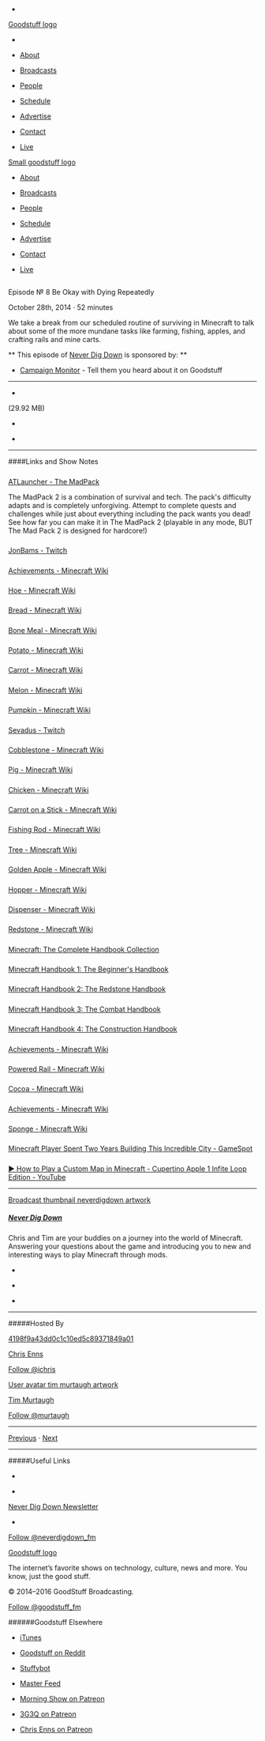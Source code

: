 

-
[Goodstuff logo](http://www.goodstuff.fm/)[](/assets/goodstuff_logo-17c1fe6f378352de5d7345f76152130b.svg)

-


-  [About](/about)

-  [Broadcasts](/broadcasts)

-  [People](/people)

-  [Schedule](/schedule)

-  [Advertise](/advertise)

-  [Contact](/contact)

-  [Live](/live)


[Small goodstuff logo](http://www.goodstuff.fm/)[](/assets/small_goodstuff_logo-bf032e72b9ec41494f4d90905f1ad619.svg)


-  [About](/about)

-  [Broadcasts](/broadcasts)

-  [People](/people)

-  [Schedule](/schedule)

-  [Advertise](/advertise)

-  [Contact](/contact)

-  [Live](/live)


##
Episode № 8
Be Okay with Dying Repeatedly


October 28th, 2014
·
52
minutes


We take a break from our scheduled routine of surviving in Minecraft to talk about some of the more mundane tasks like farming, fishing, apples, and crafting rails and mine carts.


**
This episode of
[Never Dig Down](/neverdigdown)
is sponsored by:
**


-  [Campaign Monitor](http://www.campaignmonitor.com/) - Tell them you heard about it on Goodstuff


------------------------------


-
[](https://goodstuffs3.s3.amazonaws.com/uploads/neverdigdown-8.mp3)(29.92 MB)

-
[](http://twitter.com/intent/tweet?text=Never%20Dig%20Down%20%E2%84%96%208%20on%20@goodstuff_fm%20-%20http://goodstuff.fm/neverdigdown/8)

-
[](http://www.facebook.com/sharer/sharer.php?u=http://goodstuff.fm/neverdigdown/8)


------------------------------


####Links and Show Notes

#####
[ATLauncher - The MadPack](http://www.atlauncher.com/pack/TheMadPack)


The MadPack 2 is a combination of survival and tech. The pack's difficulty adapts and is completely unforgiving. Attempt to complete quests and challenges while just about everything including the pack wants you dead! See how far you can make it in The MadPack 2 (playable in any mode, BUT The Mad Pack 2 is designed for hardcore!)


#####
[JonBams - Twitch](http://www.twitch.tv/jonbams)


#####
[Achievements - Minecraft Wiki](http://minecraft.gamepedia.com/Achievements)


#####
[Hoe - Minecraft Wiki](http://minecraft.gamepedia.com/Hoe)


#####
[Bread - Minecraft Wiki](http://minecraft.gamepedia.com/Bread)


#####
[Bone Meal - Minecraft Wiki](http://minecraft.gamepedia.com/Bonemeal)


#####
[Potato - Minecraft Wiki](http://minecraft.gamepedia.com/Potatoes)


#####
[Carrot - Minecraft Wiki](http://minecraft.gamepedia.com/Carrot)


#####
[Melon - Minecraft Wiki](http://minecraft.gamepedia.com/Watermelon)


#####
[Pumpkin - Minecraft Wiki](http://minecraft.gamepedia.com/Pumpkin)


#####
[Sevadus - Twitch](http://www.twitch.tv/sevadus)


#####
[Cobblestone - Minecraft Wiki](http://minecraft.gamepedia.com/Cobblestone)


#####
[Pig - Minecraft Wiki](http://minecraft.gamepedia.com/Pigs)


#####
[Chicken - Minecraft Wiki](http://minecraft.gamepedia.com/Chicken)


#####
[Carrot on a Stick - Minecraft Wiki](http://minecraft.gamepedia.com/Carrot_on_a_stick)


#####
[Fishing Rod - Minecraft Wiki](http://minecraft.gamepedia.com/Fishing_Rod)


#####
[Tree - Minecraft Wiki](http://minecraft.gamepedia.com/Tree#Oak_trees)


#####
[Golden Apple - Minecraft Wiki](http://minecraft.gamepedia.com/Golden_apple)


#####
[Hopper - Minecraft Wiki](http://minecraft.gamepedia.com/Hopper)


#####
[Dispenser - Minecraft Wiki](http://minecraft.gamepedia.com/Dispenser)


#####
[Redstone - Minecraft Wiki](http://minecraft.gamepedia.com/Redstone)


#####
[Minecraft: The Complete Handbook Collection](http://www.amazon.ca/gp/product/1405275510/ref=as_li_ss_tl?ie=UTF8&camp=15121&creative=390961&creativeASIN=1405275510&linkCode=as2&tag=farawsoclos0a-20)


#####
[Minecraft Handbook 1: The Beginner's Handbook](http://www.amazon.ca/gp/product/1405268395/ref=as_li_ss_tl?ie=UTF8&camp=15121&creative=390961&creativeASIN=1405268395&linkCode=as2&tag=farawsoclos0a-20)


#####
[Minecraft Handbook 2: The Redstone Handbook](http://www.amazon.ca/gp/product/1405268409/ref=as_li_ss_tl?ie=UTF8&camp=15121&creative=390961&creativeASIN=1405268409&linkCode=as2&tag=farawsoclos0a-20)


#####
[Minecraft Handbook 3: The Combat Handbook](http://www.amazon.ca/gp/product/1405268417/ref=as_li_ss_tl?ie=UTF8&camp=15121&creative=390961&creativeASIN=1405268417&linkCode=as2&tag=farawsoclos0a-20)


#####
[Minecraft Handbook 4: The Construction Handbook](http://www.amazon.ca/gp/product/1405268425/ref=as_li_ss_tl?ie=UTF8&camp=15121&creative=390961&creativeASIN=1405268425&linkCode=as2&tag=farawsoclos0a-20)


#####
[Achievements - Minecraft Wiki](http://minecraft.gamepedia.com/On_a_rail#On_A_Rail)


#####
[Powered Rail - Minecraft Wiki](http://minecraft.gamepedia.com/Powered_rails)


#####
[Cocoa - Minecraft Wiki](http://minecraft.gamepedia.com/Cocoa)


#####
[Achievements - Minecraft Wiki](http://minecraft.gamepedia.com/Sniper_Duel#Sniper_Duel)


#####
[Sponge - Minecraft Wiki](http://minecraft.gamepedia.com/Sponge)


#####
[Minecraft Player Spent Two Years Building This Incredible City - GameSpot](http://www.gamespot.com/articles/minecraft-player-spent-two-years-building-this-inc/1100-6423028/)


#####
[▶ How to Play a Custom Map in Minecraft - Cupertino Apple 1 Infite Loop Edition - YouTube](https://www.youtube.com/watch?v=EIhcc8anhGE&list=PLc4TV75F6ZWPPTX_bf4yUahQX5n2s6xpy&index=1)


------------------------------


[Broadcast thumbnail neverdigdown artwork](/neverdigdown)[](https://goodstuffs3.s3.amazonaws.com/uploads/broadcast/image/29/broadcast_thumbnail_neverdigdown_artwork.png)

##### [Never Dig Down](/neverdigdown)


Chris and Tim are your buddies on a journey into the world of Minecraft. Answering your questions about the game and introducing you to new and interesting ways to play Minecraft through mods.

-
[](https://itunes.apple.com/ca/podcast/never-dig-down/id902068369?mt=2)

-
[](/neverdigdown/feed)

-
[](mailto:chris@goodstuff.fm?cc=sponsorship%40goodstuff.fm&subject=%5BGoodStuff%20FM%5D%20Sponsorship%20Inquiry%20for%20Never%20Dig%20Down)


------------------------------


#####Hosted By


[4198f9a43dd0c1c10ed5c89371849a01](/people/chris-enns)[](http://gravatar.com/avatar/4198f9a43dd0c1c10ed5c89371849a01.png?s=300&r=pg)

[Chris Enns](/people/chris-enns)


[Follow @ichris](https://twitter.com/ichris)


[User avatar tim murtaugh artwork](/people/tim-murtaugh)[](https://goodstuffs3.s3.amazonaws.com/uploads/user/avatar/52/user_avatar_tim-murtaugh_artwork.png)

[Tim Murtaugh](/people/tim-murtaugh)


[Follow @murtaugh](https://twitter.com/murtaugh)


------------------------------


[Previous](/neverdigdown/7)
·
[Next](/neverdigdown/9)


------------------------------


#####Useful Links

-
[](mailto:chris@goodstuff.fm?subject=%5BGoodstuff%20FM%5D%20Feedback%20for%20Never%20Dig%20Down)

-
[Never Dig Down Newsletter](http://www.goodstuff.fm/neverdigdown/newsletter)


-
[Follow @neverdigdown_fm](https://twitter.com/neverdigdown_fm)


[Goodstuff logo](http://www.goodstuff.fm/)[](/assets/goodstuff_logo-17c1fe6f378352de5d7345f76152130b.svg)


The internet’s favorite shows on technology, culture, news and more. You know, just the good stuff.


© 2014–2016 GoodStuff Broadcasting.

[Follow @goodstuff_fm](https://twitter.com/goodstufffm)


######Goodstuff Elsewhere

-  [iTunes](https://itunes.apple.com/us/artist/goodstuff-fm/id843385597?mt=2)

-  [Goodstuff on Reddit](https://www.reddit.com/r/Goodstuff_fm/)

-  [Stuffybot](http://stuffybot.goodstuff.fm)

-  [Master Feed](/master/feed)

-  [Morning Show on Patreon](https://www.patreon.com/morningshow)

-  [3G3Q on Patreon](https://www.patreon.com/3g3q)

-  [Chris Enns on Patreon](https://www.patreon.com/ichris)
